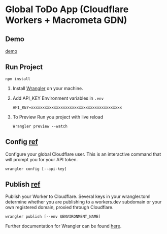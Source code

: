 # Global ToDo App (Cloudflare Workers + Macrometa GDN)

## Demo

[demo](https://couldflare-todo.solanki.workers.dev/)

## Run Project

```
npm install
```

1. Install [Wrangler](https://github.com/cloudflare/wrangler) on your machine.

2. Add API_KEY Environment variables in `.env`

   ```
   API_KEY=xxxxxxxxxxxxxxxxxxxxxxxxxxxxxxxxxxxxxxxx

   ```

3. To Preview Run you project with live reload

   ```
   Wrangler preview --watch
   ```

## Config [ref](https://developers.cloudflare.com/workers/tooling/wrangler/commands/#config)

Configure your global Cloudflare user. This is an interactive command that will prompt you for your API token.

```
wrangler config [--api-key]
```

## Publish [ref](https://developers.cloudflare.com/workers/tooling/wrangler/commands/#publish)

Publish your Worker to Cloudflare. Several keys in your wrangler.toml determine whether you are publishing to a workers.dev subdomain or your own registered domain, proxied through Cloudflare.

```
wrangler publish [--env $ENVIRONMENT_NAME]
```

Further documentation for Wrangler can be found [here](https://developers.cloudflare.com/workers/tooling/wrangler).
